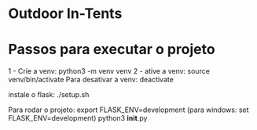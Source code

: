 # Outdoor In-Tents

# Passos para executar o projeto

1 - Crie a venv: python3 -m venv venv
2 - ative a venv: source venv/bin/activate
Para desativar a venv: deactivate

instale o flask:
./setup.sh

Para rodar o projeto:
export FLASK_ENV=development
(para windows: set FLASK_ENV=development)
python3 **init**.py
